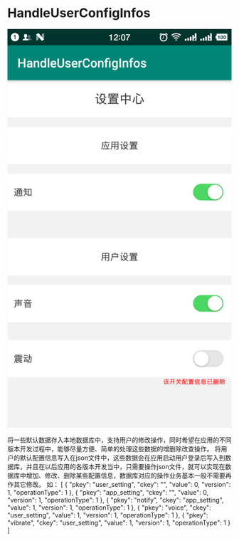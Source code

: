 # HandleUserConfigInfos
![图片说明1](https://github.com/windfallsheng/HandleUserConfigInfos/blob/master/device-2019-06-15-120716.png)

将一些默认数据存入本地数据库中，支持用户的修改操作，同时希望在应用的不同版本开发过程中，能够尽量方便、简单的处理这些数据的增删除改查操作。
将用户的默认配置信息写入在json文件中，这些数据会在应用启动用户登录后写入到数据库，并且在以后应用的各版本开发当中，只需要操作json文件，就可以实现在数据库中增加、修改、删除某些配置信息，数据库对应的操作业务基本一般不需要再作其它修改。
如：
[
  {
    "pkey": "user_setting",
    "ckey": "",
    "value": 0,
    "version": 1,
    "operationType": 1
  },
  {
    "pkey": "app_setting",
    "ckey": "",
    "value": 0,
    "version": 1,
    "operationType": 1
  },
  {
    "pkey": "notify",
    "ckey": "app_setting",
    "value": 1,
    "version": 1,
    "operationType": 1
  },
  {
    "pkey": "voice",
    "ckey": "user_setting",
    "value": 1,
    "version": 1,
    "operationType": 1
  },
  {
    "pkey": "vibrate",
    "ckey": "user_setting",
    "value": 1,
    "version": 1,
    "operationType": 1
  }
]
